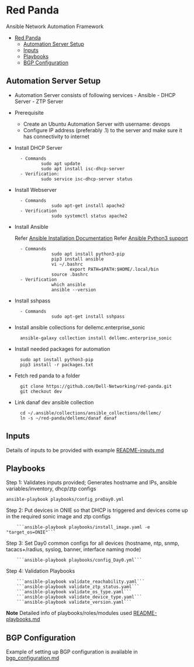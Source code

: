 # Red Panda

Ansible Network Automation Framework

- [Red Panda](#red-panda)
  - [Automation Server Setup](#automation-server-setup)
  - [Inputs](#inputs)
  - [Playbooks](#playbooks)
  - [BGP Configuration](#bgp-configuration)

## Automation Server Setup

- Automation Server consists of following services
        -       Ansible
        -       DHCP Server
        -       ZTP Server

- Prerequisite

  - Create an Ubuntu Automation Server with username: devops
  - Configure IP address (preferably .1) to the server and make sure it has connectivity to internet


- Install DHCP Server

        - Commands
                sudo apt update
                sudo apt install isc-dhcp-server
        - Verification:
                sudo service isc-dhcp-server status

- Install Webserver

        - Commands
                    sudo apt-get install apache2
        - Verification
                    sudo systemctl status apache2

- Install Ansible

    Refer [Ansible Installation Documentation](https://docs.ansible.com/ansible/latest/installation_guide/intro_installation.html#installing-ansible-on-ubuntu)
    Refer [Ansible Python3 support](https://docs.ansible.com/ansible/latest/reference_appendices/python_3_support.html)

        - Commands
                    sudo apt install python3-pip
                    pip3 install ansible
                    vi ~/.bashrc
                           export PATH=$PATH:$HOME/.local/bin
                    source .bashrc
        - Verification
                    which ansible
                    ansible --version

- Install sshpass

        - Commands
                    sudo apt-get install sshpass

- Install ansible collections for dellemc.enterprise_sonic

        ansible-galaxy collection install dellemc.enterprise_sonic

- Install needed packages for automation

        sudo apt install python3-pip
        pip3 install -r packages.txt

- Fetch red panda to a folder

        git clone https://github.com/Dell-Networking/red-panda.git
        git checkout dev

- Link danaf dev ansible collection

        cd ~/.ansible/collections/ansible_collections/dellemc/
        ln -s ~/red-panda/dellemc/danaf danaf

## Inputs

Details of inputs to be provided with example [README-inputs.md](README-inputs.md)


## Playbooks

Step 1: Validates inputs provided; Generates hostname and IPs, ansible variables/inventory, dhcp/ztp configs

```ansible-playbook playbooks/config_preDay0.yml```

Step 2: Put devices in ONIE so that DHCP is triggered and devices come up in the required sonic image and ztp configs

        ```ansible-playbook playbooks/install_image.yaml -e "target_os=ONIE"```

Step 3: Set Day0 common configs for all devices (hostname, ntp, snmp, tacacs+/radius, syslog, banner, interface naming mode)

        ```ansible-playbook playbooks/config_Day0.yml```

Step 4: Validation Playbooks

        ```ansible-playbook validate_reachability.yaml```
        ```ansible-playbook validate_ztp_status.yaml```
        ```ansible-playbook validate_os_type.yaml```
        ```ansible-playbook validate_device_type.yaml```
        ```ansible-playbook validate_version.yaml```

**Note** Detailed info of playbooks/roles/modules used [README-playbooks.md](README-playbooks.md)


## BGP Configuration

Example of setting up BGP configuration is available in [bgp_configuration.md](bgp_configuration.md)
